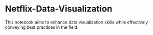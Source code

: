 # Netflix-Data-Visualization
This notebook aims to enhance data visualization skills while effectively conveying best practices in the field.

